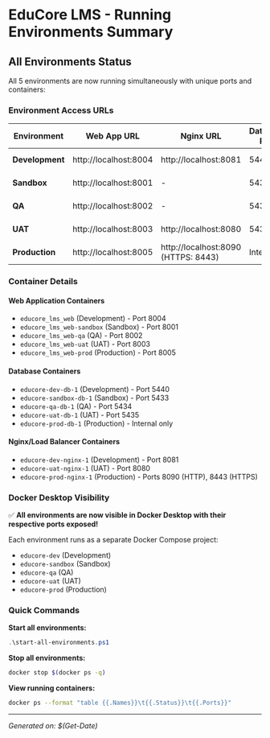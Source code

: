 # EduCore LMS - Running Environments Summary

## All Environments Status

All 5 environments are now running simultaneously with unique ports and containers:

### Environment Access URLs

| Environment | Web App URL | Nginx URL | Database Port | Status |
|-------------|-------------|-----------|---------------|--------|
| **Development** | http://localhost:8004 | http://localhost:8081 | 5440 | ✅ Running |
| **Sandbox** | http://localhost:8001 | - | 5433 | ✅ Running |
| **QA** | http://localhost:8002 | - | 5434 | ✅ Running |
| **UAT** | http://localhost:8003 | http://localhost:8080 | 5435 | ✅ Running |
| **Production** | http://localhost:8005 | http://localhost:8090 (HTTPS: 8443) | Internal | ✅ Running |

### Container Details

#### Web Application Containers
- `educore_lms_web` (Development) - Port 8004
- `educore_lms_web-sandbox` (Sandbox) - Port 8001
- `educore_lms_web-qa` (QA) - Port 8002
- `educore_lms_web-uat` (UAT) - Port 8003
- `educore_lms_web-prod` (Production) - Port 8005

#### Database Containers
- `educore-dev-db-1` (Development) - Port 5440
- `educore-sandbox-db-1` (Sandbox) - Port 5433
- `educore-qa-db-1` (QA) - Port 5434
- `educore-uat-db-1` (UAT) - Port 5435
- `educore-prod-db-1` (Production) - Internal only

#### Nginx/Load Balancer Containers
- `educore-dev-nginx-1` (Development) - Port 8081
- `educore-uat-nginx-1` (UAT) - Port 8080
- `educore-prod-nginx-1` (Production) - Ports 8090 (HTTP), 8443 (HTTPS)

### Docker Desktop Visibility

✅ **All environments are now visible in Docker Desktop with their respective ports exposed!**

Each environment runs as a separate Docker Compose project:
- `educore-dev` (Development)
- `educore-sandbox` (Sandbox)
- `educore-qa` (QA)
- `educore-uat` (UAT)
- `educore-prod` (Production)

### Quick Commands

**Start all environments:**
```powershell
.\start-all-environments.ps1
```

**Stop all environments:**
```bash
docker stop $(docker ps -q)
```

**View running containers:**
```bash
docker ps --format "table {{.Names}}\t{{.Status}}\t{{.Ports}}"
```

---
*Generated on: $(Get-Date)*